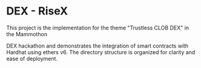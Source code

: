 # DEX - RiseX

This project is the implementation for the theme "Trustless CLOB DEX" in the Mammothon

DEX hackathon and demonstrates the integration of smart contracts with Hardhat using ethers v6. The directory structure is organized for clarity and ease of deployment.

